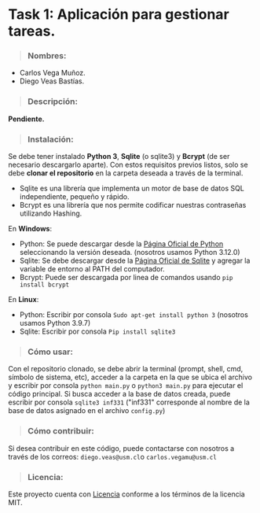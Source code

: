 # Task 1: Aplicación para gestionar tareas.

> ### Nombres: 
- Carlos Vega Muñoz.
- Diego Veas Bastías.


> ### Descripción:

 __Pendiente.__
    
> ### Instalación:
  
Se debe tener instalado __Python 3__, __Sqlite__ (o sqlite3) y __Bcrypt__ (de ser necesario descargarlo aparte). Con estos requisitos previos listos, solo se debe __clonar el repositorio__ en la carpeta deseada a través de la terminal. 

- Sqlite es una librería que implementa un motor de base de datos SQL independiente, pequeño y rápido.
- Bcrypt es una librería que nos permite codificar nuestras contraseñas utilizando Hashing.

En __Windows__:

- Python: Se puede descargar desde la [Página Oficial de Python](https://www.python.org/downloads/) seleccionando la versión deseada. (nosotros usamos Python 3.12.0)
- Sqlite: Se debe descargar desde la [Página Oficial de Sqlite](https://www.sqlite.org/download.html) y agregar la variable de entorno al PATH del computador.
- Bcrypt: Puede ser descargada por linea de comandos usando `pip install bcrypt`
  
En __Linux__:

- Python: Escribir por consola `Sudo apt-get install python 3` (nosotros usamos Python 3.9.7)
- Sqlite: Escribir por consola `Pip install sqlite3`

> ### Cómo usar:

Con el repositorio clonado, se debe abrir la terminal (prompt, shell, cmd, símbolo de sistema, etc), acceder a la carpeta en la que se ubica el archivo y escribir por consola `python main.py` o `python3 main.py` para ejecutar el código principal. Si busca acceder a la base de datos creada, puede escribir por consola `sqlite3 inf331` ("inf331" corresponde al nombre de la base de datos asignado en el archivo `config.py`)

> ### Cómo contribuir:

Si desea contribuir en este código, puede contactarse con nosotros a través de los correos: `diego.veas@usm.cl`o `carlos.vegamu@usm.cl`

> ### Licencia:

Este proyecto cuenta con [Licencia](LICENSE.txt) conforme a los términos de la licencia MIT. 
